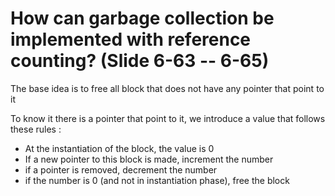 # How can garbage collection be implemented with reference counting? (Slide 6-63 -- 6-65)

The base idea is to free all block that does not have any pointer that point to it

To know it there is a pointer that point to it, we introduce a value that follows these rules :
- At the instantiation of the block, the value is 0
- If a new pointer to this block is made, increment the number
- if a pointer is removed, decrement the number
- if the number is 0 (and not in instantiation phase), free the block